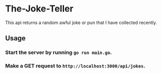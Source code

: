# The-Joke-Teller
This api returns a random awful joke or pun that I have collected recently.

## Usage
### Start the server by running `go run main.go`.
### Make a GET request to `http://localhost:3000/api/jokes`.
